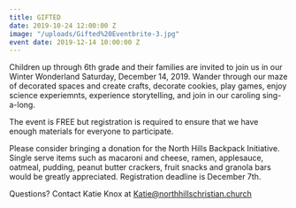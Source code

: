 ```yaml
---
title: GIFTED
date: 2019-10-24 12:00:00 Z
image: "/uploads/Gifted%20Eventbrite-3.jpg"
event date: 2019-12-14 10:00:00 Z
---
```


Children up through 6th grade and their families are invited to join us in our Winter Wonderland Saturday, December 14, 2019. Wander through our maze of decorated spaces and create crafts, decorate cookies, play games, enjoy science experiemnts, experience storytelling, and join in our caroling sing-a-long. 

The event is FREE but registration is required to ensure that we have enough materials for everyone to participate.

Please consider bringing a donation for the North Hills Backpack Initiative. Single serve items such as macaroni and cheese, ramen, applesauce, oatmeal, pudding, peanut butter crackers, fruit snacks and granola bars would be greatly appreciated.
Registration deadline is December 7th.

Questions? Contact Katie Knox at Katie@northhillschristian.church